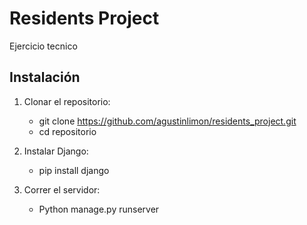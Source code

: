 # Residents Project
Ejercicio tecnico

## Instalación

1. Clonar el repositorio:
    - git clone https://github.com/agustinlimon/residents_project.git
    - cd repositorio

2. Instalar Django:
    - pip install django

3. Correr el servidor:
    - Python manage.py runserver
